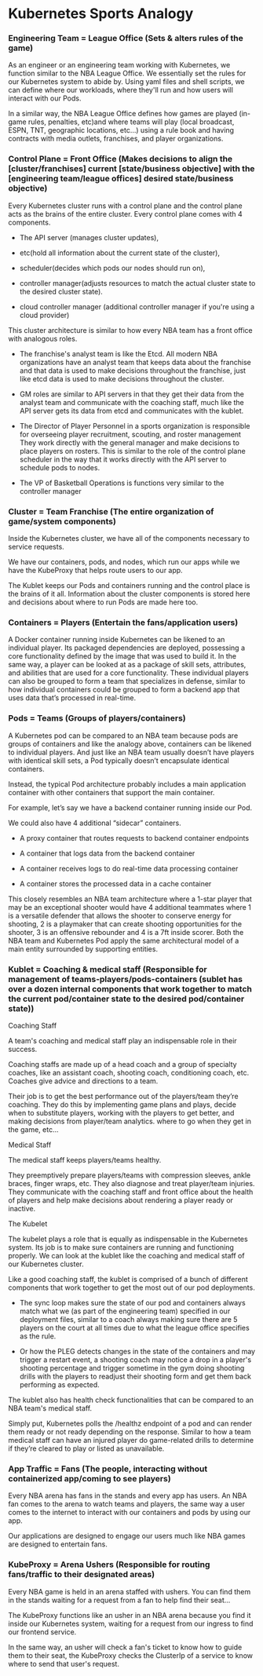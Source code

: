 # Kubernetes Sports Analogy

### Engineering Team = League Office (Sets & alters rules of the game)

As an engineer or an engineering team working with Kubernetes, we function similar to the NBA League Office. We essentially set the rules for our Kubernetes system to abide by. Using yaml files and shell scripts, we can define where our workloads, where they'll run and how users will interact with our Pods.

In a similar way, the NBA League Office defines how games are played (in-game rules, penalties, etc)and where teams will play (local broadcast, ESPN, TNT, geographic locations, etc…) using a rule book and having contracts with media outlets, franchises, and player organizations.


### Control Plane = Front Office (Makes decisions to align the [cluster/franchises] current [state/business objective] with the [engineering team/league offices] desired state/business objective)

Every Kubernetes cluster runs with a control plane and the control plane acts as the brains of the entire cluster. Every control plane comes with 4 components.

- The API server (manages cluster updates),

- etc(hold all information about the current state of the cluster),

- scheduler(decides which pods our nodes should run on),

- controller manager(adjusts resources to match the actual cluster state to the desired cluster state).

- cloud controller manager (additional controller manager if you're using a cloud provider)

This cluster architecture is similar to how every NBA team has a front office with analogous roles.

- The franchise's analyst team is like the Etcd. All modern NBA organizations have an analyst team that keeps data about the franchise and that data is used to make decisions throughout the franchise, just like etcd data is used to make decisions throughout the cluster.

- GM roles are similar to API servers in that they get their data from the analyst team and communicate with the coaching staff, much like the API server gets its data from etcd and communicates with the kublet.

- The Director of Player Personnel in a sports organization is responsible for overseeing player recruitment, scouting, and roster management They work directly with the general manager and make decisions to place players on rosters. This is similar to the role of the control plane scheduler in the way that it works directly with the API server to schedule pods to nodes.

- The VP of Basketball Operations is functions very similar to the controller manager


### Cluster = Team Franchise (The entire organization of game/system components)

Inside the Kubernetes cluster, we have all of the components necessary to service requests.

We have our containers, pods, and nodes, which run our apps while we have the KubeProxy that helps route users to our app.

The Kublet keeps our Pods and containers running and the control place is the brains of it all. Information about the cluster components is stored here and decisions about where to run Pods are made here too.


### Containers = Players (Entertain the fans/application users)

A Docker container running inside Kubernetes can be likened to an individual player. Its packaged dependencies are deployed, possessing a core functionality defined by the image that was used to build it. In the same way, a player can be looked at as a package of skill sets, attributes, and abilities that are used for a core functionality. These individual players can also be grouped to form a team that specializes in defense, similar to how individual containers could be grouped to form a backend app that uses data that’s processed in real-time.


### Pods = Teams (Groups of players/containers)

A Kubernetes pod can be compared to an NBA team because pods are groups of containers and like the analogy above, containers can be likened to individual players. And just like an NBA team usually doesn’t have players with identical skill sets, a Pod typically doesn’t encapsulate identical containers.

Instead, the typical Pod architecture probably includes a main application container with other containers that support the main container.

For example, let’s say we have a backend container running inside our Pod.

We could also have 4 additional “sidecar” containers.

- A proxy container that routes requests to backend container endpoints

- A container that logs data from the backend container

- A container receives logs to do real-time data processing container

- A container stores the processed data in a cache container

This closely resembles an NBA team architecture where a 1-star player that may be an exceptional shooter would have 4 additional teammates where 1 is a versatile defender that allows the shooter to conserve energy for shooting, 2 is a playmaker that can create shooting opportunities for the shooter, 3 is an offensive rebounder and 4 is a 7ft inside scorer. Both the NBA team and Kubernetes Pod apply the same architectural model of a main entity surrounded by supporting entities.


### Kublet = Coaching & medical staff (Responsible for management of teams-players/pods-containers (sublet has over a dozen internal components that work together to match the current pod/container state to the desired pod/container state))

Coaching Staff

A team's coaching and medical staff play an indispensable role in their success.

Coaching staffs are made up of a head coach and a group of specialty coaches, like an assistant coach, shooting coach, conditioning coach, etc. Coaches give advice and directions to a team.

Their job is to get the best performance out of the players/team they’re coaching. They do this by implementing game plans and plays, decide when to substitute players, working with the players to get better, and making decisions from player/team analytics. where to go when they get in the game, etc...

Medical Staff

The medical staff keeps players/teams healthy.

They preemptively prepare players/teams with compression sleeves, ankle braces, finger wraps, etc. They also diagnose and treat player/team injuries. They communicate with the coaching staff and front office about the health of players and help make decisions about rendering a player ready or inactive.

The Kubelet

The kubelet plays a role that is equally as indispensable in the Kubernetes system. Its job is to make sure containers are running and functioning properly. We can look at the kublet like the coaching and medical staff of our Kubernetes cluster.

Like a good coaching staff, the kublet is comprised of a bunch of different components that work together to get the most out of our pod deployments.

- The sync loop makes sure the state of our pod and containers always match what we (as part of the engineering team) specified in our deployment files, similar to a coach always making sure there are 5 players on the court at all times due to what the league office specifies as the rule.

- Or how the PLEG detects changes in the state of the containers and may trigger a restart event, a shooting coach may notice a drop in a player's shooting percentage and trigger sometime in the gym doing shooting drills with the players to readjust their shooting form and get them back performing as expected.

The kublet also has health check functionalities that can be compared to an NBA team's medical staff.

Simply put, Kubernetes polls the /healthz endpoint of a pod and can render them ready or not ready depending on the response. Similar to how a team medical staff can have an injured player do game-related drills to determine if they’re cleared to play or listed as unavailable.


### App Traffic = Fans (The people, interacting without containerized app/coming to see players)

Every NBA arena has fans in the stands and every app has users. An NBA fan comes to the arena to watch teams and players, the same way a user comes to the internet to interact with our containers and pods by using our app.

Our applications are designed to engage our users much like NBA games are designed to entertain fans.


### KubeProxy = Arena Ushers (Responsible for routing fans/traffic to their designated areas)

Every NBA game is held in an arena staffed with ushers. You can find them in the stands waiting for a request from a fan to help find their seat…

The KubeProxy functions like an usher in an NBA arena because you find it inside our Kubernetes system, waiting for a request from our ingress to find our frontend service.

In the same way, an usher will check a fan's ticket to know how to guide them to their seat, the KubeProxy checks the ClusterIp of a service to know where to send that user's request.
